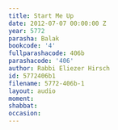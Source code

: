 ```yaml
---
title: Start Me Up
date: 2012-07-07 00:00:00 Z
year: 5772
parasha: Balak
bookcode: '4'
fullparashacode: 406b
parashacode: '406'
author: Rabbi Eliezer Hirsch
id: 5772406b1
filename: 5772-406b-1
layout: audio
moment: 
shabbat: 
occasion: 
---
```


